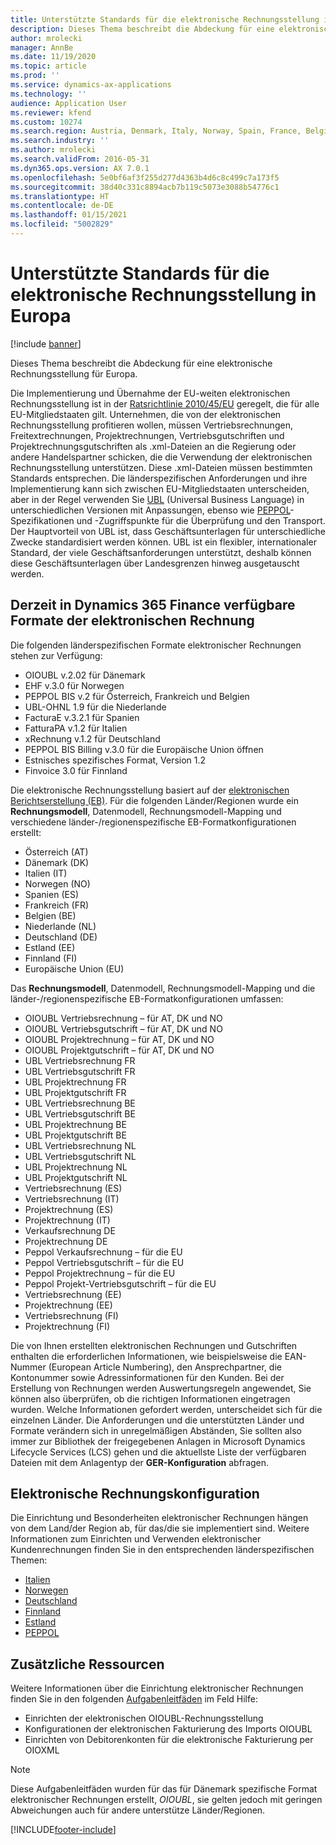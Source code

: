 ```yaml
---
title: Unterstützte Standards für die elektronische Rechnungsstellung in Europa
description: Dieses Thema beschreibt die Abdeckung für eine elektronische Rechnungsstellung für Europa.
author: mrolecki
manager: AnnBe
ms.date: 11/19/2020
ms.topic: article
ms.prod: ''
ms.service: dynamics-ax-applications
ms.technology: ''
audience: Application User
ms.reviewer: kfend
ms.custom: 10274
ms.search.region: Austria, Denmark, Italy, Norway, Spain, France, Belgium, Netherlands
ms.search.industry: ''
ms.author: mrolecki
ms.search.validFrom: 2016-05-31
ms.dyn365.ops.version: AX 7.0.1
ms.openlocfilehash: 5e0bf6af3f255d277d4363b4d6c8c499c7a173f5
ms.sourcegitcommit: 38d40c331c8894acb7b119c5073e3088b54776c1
ms.translationtype: HT
ms.contentlocale: de-DE
ms.lasthandoff: 01/15/2021
ms.locfileid: "5002829"
---
```

# <a name="supported-standards-for-electronic-invoicing-in-europe"></a>Unterstützte Standards für die elektronische Rechnungsstellung in Europa

[!include [banner](../includes/banner.md)]

Dieses Thema beschreibt die Abdeckung für eine elektronische Rechnungsstellung für Europa. 

Die Implementierung und Übernahme der EU-weiten elektronischen Rechnungsstellung ist in der [Ratsrichtlinie 2010/45/EU](https://eur-lex.europa.eu/LexUriServ/LexUriServ.do?uri=OJ:L:2010:189:0001:0008:EN:PDF) geregelt, die für alle EU-Mitgliedstaaten gilt. Unternehmen, die von der elektronischen Rechnungsstellung profitieren wollen, müssen Vertriebsrechnungen, Freitextrechnungen, Projektrechnungen, Vertriebsgutschriften und Projektrechnungsgutschriften als .xml-Dateien an die Regierung oder andere Handelspartner schicken, die die Verwendung der elektronischen Rechnungsstellung unterstützen. Diese .xml-Dateien müssen bestimmten Standards entsprechen. Die länderspezifischen Anforderungen und ihre Implementierung kann sich zwischen EU-Mitgliedstaaten unterscheiden, aber in der Regel verwenden Sie [UBL](https://www.oasis-open.org/committees/tc_home.php?wg_abbrev=ubl) (Universal Business Language) in unterschiedlichen Versionen mit Anpassungen, ebenso wie [PEPPOL](https://www.peppol.eu)-Spezifikationen und -Zugriffspunkte für die Überprüfung und den Transport. Der Hauptvorteil von UBL ist, dass Geschäftsunterlagen für unterschiedliche Zwecke standardisiert werden können. UBL ist ein flexibler, internationaler Standard, der viele Geschäftsanforderungen unterstützt, deshalb können diese Geschäftsunterlagen über Landesgrenzen hinweg ausgetauscht werden.

## <a name="electronic-invoice-formats-currently-available-in-dynamics-365-finance"></a>Derzeit in Dynamics 365 Finance verfügbare Formate der elektronischen Rechnung

Die folgenden länderspezifischen Formate elektronischer Rechnungen stehen zur Verfügung:

-   OIOUBL v.2.02 für Dänemark
-   EHF v.3.0 für Norwegen
-   PEPPOL BIS v.2 für Österreich, Frankreich und Belgien
-   UBL-OHNL 1.9 für die Niederlande
-   FacturaE v.3.2.1 für Spanien
-   FatturaPA v.1.2 für Italien
-   xRechnung v.1.2 für Deutschland
-   PEPPOL BIS Billing v.3.0 für die Europäische Union öffnen
-   Estnisches spezifisches Format, Version 1.2
-   Finvoice 3.0 für Finnland

Die elektronische Rechnungsstellung basiert auf der [elektronischen Berichtserstellung (EB)](../../dev-itpro/analytics/general-electronic-reporting.md). Für die folgenden Länder/Regionen wurde ein **Rechnungsmodell**, Datenmodell, Rechnungsmodell-Mapping und verschiedene länder-/regionenspezifische EB-Formatkonfigurationen erstellt: 

- Österreich (AT)
- Dänemark (DK)
- Italien (IT)
- Norwegen (NO)
- Spanien (ES)
- Frankreich (FR)
- Belgien (BE)
- Niederlande (NL)
- Deutschland (DE)
- Estland (EE)
- Finnland (FI)
- Europäische Union (EU)

Das **Rechnungsmodell**, Datenmodell, Rechnungsmodell-Mapping und die länder-/regionenspezifische EB-Formatkonfigurationen umfassen:

-   OIOUBL Vertriebsrechnung – für AT, DK und NO
-   OIOUBL Vertriebsgutschrift – für AT, DK und NO
-   OIOUBL Projektrechnung – für AT, DK und NO
-   OIOUBL Projektgutschrift – für AT, DK und NO
-   UBL Vertriebsrechnung FR
-   UBL Vertriebsgutschrift FR
-   UBL Projektrechnung FR
-   UBL Projektgutschrift FR
-   UBL Vertriebsrechnung BE
-   UBL Vertriebsgutschrift BE
-   UBL Projektrechnung BE
-   UBL Projektgutschrift BE
-   UBL Vertriebsrechnung NL
-   UBL Vertriebsgutschrift NL
-   UBL Projektrechnung NL
-   UBL Projektgutschrift NL 
-   Vertriebsrechnung (ES)
-   Vertriebsrechnung (IT)
-   Projektrechnung (ES)
-   Projektrechnung (IT)
-   Verkaufsrechnung DE
-   Projektrechnung DE
-   Peppol Verkaufsrechnung – für die EU
-   Peppol Vertriebsgutschrift – für die EU
-   Peppol Projektrechnung – für die EU
-   Peppol Projekt-Vertriebsgutschrift – für die EU
-   Vertriebsrechnung (EE)
-   Projektrechnung (EE)
-   Vertriebsrechnung (FI)
-   Projektrechnung (FI)

Die von Ihnen erstellten elektronischen Rechnungen und Gutschriften enthalten die erforderlichen Informationen, wie beispielsweise die EAN-Nummer (European Article Numbering), den Ansprechpartner, die Kontonummer sowie Adressinformationen für den Kunden. Bei der Erstellung von Rechnungen werden Auswertungsregeln angewendet, Sie können also überprüfen, ob die richtigen Informationen eingetragen wurden. Welche Informationen gefordert werden, unterscheidet sich für die einzelnen Länder. Die Anforderungen und die unterstützten Länder und Formate verändern sich in unregelmäßigen Abständen, Sie sollten also immer zur Bibliothek der freigegebenen Anlagen in Microsoft Dynamics Lifecycle Services (LCS) gehen und die aktuellste Liste der verfügbaren Dateien mit dem Anlagentyp der **GER-Konfiguration** abfragen.

## <a name="electronic-invoice-configuration"></a>Elektronische Rechnungskonfiguration
Die Einrichtung und Besonderheiten elektronischer Rechnungen hängen von dem Land/der Region ab, für das/die sie implementiert sind. Weitere Informationen zum Einrichten und Verwenden elektronischer Kundenrechnungen finden Sie in den entsprechenden länderspezifischen Themen:

- [Italien](emea-ita-e-invoices.md)
- [Norwegen](emea-nor-e-invoices.md)
- [Deutschland](emea-deu-e-invoices.md)
- [Finnland](https://support.microsoft.com/help/4559937)
- [Estland](https://support.microsoft.com/help/4552679)
- [PEPPOL](https://support.microsoft.com/help/4490320)

## <a name="additional-resources"></a>Zusätzliche Ressourcen
Weitere Informationen über die Einrichtung elektronischer Rechnungen finden Sie in den folgenden [Aufgabenleitfäden](../../fin-and-ops/get-started/help-overview.md#task-guides) im Feld Hilfe:

 - Einrichten der elektronischen OIOUBL-Rechnungsstellung
 - Konfigurationen der elektronischen Fakturierung des Imports OIOUBL
 - Einrichten von Debitorenkonten für die elektronische Fakturierung per OIOXML

> [!NOTE] 
> Diese Aufgabenleitfäden wurden für das für Dänemark spezifische Format elektronischer Rechnungen erstellt, *OIOUBL*, sie gelten jedoch mit geringen Abweichungen auch für andere unterstütze Länder/Regionen.


[!INCLUDE[footer-include](../../includes/footer-banner.md)]